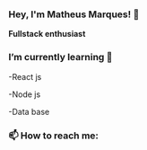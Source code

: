 ### Hey, I'm Matheus Marques! 👋


 **Fullstack enthusiast**


### I’m currently learning 🌱
<p>-React js</p>
<p>-Node js</p>
<p>-Data base</p>

### 📫 How to reach me:
<!----
**matheus097/matheus097** is a ✨ _special_ ✨ repository because its `README.md` (this file) appears on your GitHub profile.

Here are some ideas to get you started:

- 🔭 I’m currently working on ...
- 🌱 I’m currently learning ...
- 👯 I’m looking to collaborate on ...
- 🤔 I’m looking for help with ...
- 💬 Ask me about ...
-  ...
- 😄 Pronouns: ...
- ⚡ Fun fact: ...
-
---->
